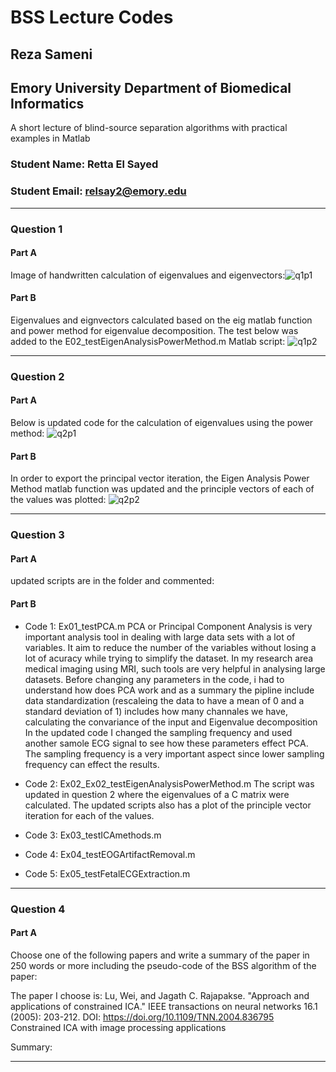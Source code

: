 # BSS Lecture Codes
## Reza Sameni
## Emory University Department of Biomedical Informatics

A short lecture of blind-source separation algorithms with practical examples in Matlab
### Student Name: Retta El Sayed
### Student Email: relsay2@emory.edu
***
### Question 1
#### Part A
Image of handwritten calculation of eigenvalues and eigenvectors:![q1p1](https://user-images.githubusercontent.com/64221087/140610263-2ec08f55-c7d7-4ab1-8ec7-b355457eeef9.JPG)
#### Part B
Eigenvalues and eignvectors calculated based on the eig matlab function and power method for eigenvalue decomposition. The test below was added to the E02_testEigenAnalysisPowerMethod.m Matlab script:
![q1p2](https://user-images.githubusercontent.com/64221087/140633004-f3a5ab57-d168-479d-81d0-20435f292591.JPG)
***

### Question 2
#### Part A
Below is updated code for the calculation of eigenvalues using the power method:
![q2p1](https://user-images.githubusercontent.com/64221087/140633022-87ae92a6-2f08-45da-a2d9-c64b607c2e46.JPG)
#### Part B
In order to export the principal vector iteration, the Eigen Analysis Power Method matlab function was updated and the principle vectors of each of the values was plotted: 
![q2p2](https://user-images.githubusercontent.com/64221087/140633026-7793ddd5-9d5f-4ae5-801f-45cb7d9cd9d1.JPG)
***

### Question 3
#### Part A
updated scripts are in the folder and commented: 
#### Part B
- Code 1: Ex01_testPCA.m
PCA or Principal Component Analysis is very important analysis tool in dealing with large data sets with a lot of variables. It aim to reduce the number of the variables without losing a lot of acuracy while trying to simplify the dataset. In my research area medical imaging using MRI, such tools are very helpful in analysing large datasets. Before changing any parameters in the code, i had to understand how does PCA work and as a summary the pipline include data standardization (rescaleing the data to have a mean of 0 and a standard deviation of 1) includes how many channales we have, calculating the convariance of the input and Eigenvalue decomposition 
In the updated code I changed the sampling frequency and used another samole ECG signal to see how these parameters effect PCA. The sampling frequency is a very important aspect since lower sampling frequency can effect the results.

- Code 2: Ex02_Ex02_testEigenAnalysisPowerMethod.m
The script was updated in question 2 where the eigenvalues of a C matrix were calculated. The updated scripts also has a plot of the principle vector iteration for each of the values. 
- Code 3: Ex03_testICAmethods.m

- Code 4: Ex04_testEOGArtifactRemoval.m

- Code 5: Ex05_testFetalECGExtraction.m

***

### Question 4
#### Part A
 Choose one of the following papers and write a summary of the paper in 250 words or more
including the pseudo-code of the BSS algorithm of the paper:

The paper I choose is: Lu, Wei, and Jagath C. Rajapakse. "Approach and applications of constrained ICA." IEEE transactions on neural networks 16.1 (2005): 203-212. DOI: https://doi.org/10.1109/TNN.2004.836795 Constrained ICA with image processing applications

Summary:

***
